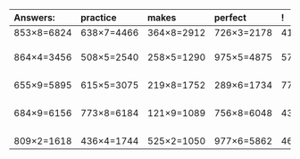 | Answers: | practice | makes | perfect | ! |
| :--- | :--- | :--- | :--- | :--- |
| 853×8=6824 | 638×7=4466 | 364×8=2912 | 726×3=2178 | 418×6=2508 | 
|   |   |   |   |   | 
|   |   |   |   |   | 
|   |   |   |   |   | 
| 864×4=3456 | 508×5=2540 | 258×5=1290 | 975×5=4875 | 570×5=2850 | 
|   |   |   |   |   | 
|   |   |   |   |   | 
|   |   |   |   |   | 
|   |   |   |   |   | 
| 655×9=5895 | 615×5=3075 | 219×8=1752 | 289×6=1734 | 777×8=6216 | 
|   |   |   |   |   | 
|   |   |   |   |   | 
|   |   |   |   |   | 
|   |   |   |   |   | 
| 684×9=6156 | 773×8=6184 | 121×9=1089 | 756×8=6048 | 435×2=870 | 
|   |   |   |   |   | 
|   |   |   |   |   | 
|   |   |   |   |   | 
|   |   |   |   |   | 
| 809×2=1618 | 436×4=1744 | 525×2=1050 | 977×6=5862 | 468×4=1872 | 
